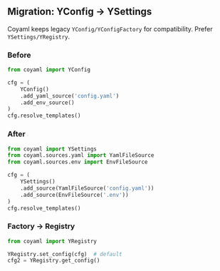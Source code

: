 ## Migration: YConfig → YSettings

Coyaml keeps legacy `YConfig/YConfigFactory` for compatibility. Prefer `YSettings/YRegistry`.

### Before

```python
from coyaml import YConfig

cfg = (
    YConfig()
    .add_yaml_source('config.yaml')
    .add_env_source()
)
cfg.resolve_templates()
```

### After

```python
from coyaml import YSettings
from coyaml.sources.yaml import YamlFileSource
from coyaml.sources.env import EnvFileSource

cfg = (
    YSettings()
    .add_source(YamlFileSource('config.yaml'))
    .add_source(EnvFileSource('.env'))
)
cfg.resolve_templates()
```

### Factory → Registry

```python
from coyaml import YRegistry

YRegistry.set_config(cfg)  # default
cfg2 = YRegistry.get_config()
```


